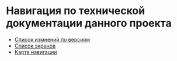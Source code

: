 # Навигация по технической документации данного проекта

- [Список измнений по версиям](versions.md)
- [Список экранов](./screens/screens_list.md)
- [Карта навигации](navigations_map.md)